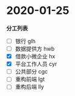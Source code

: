 # 2020-01-25

**分工列表**

- [ ] 银行 glh
- [ ] 数据提供方 hwb
- [x] 借款小微企业 hx
- [x] 平台工作人员 cyr
- [ ] 公共部分 cgc
- [ ] 重构前端 lgt
- [ ] 重构后端 lly